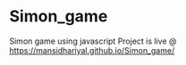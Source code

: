 # Simon_game
Simon game using javascript
Project is live @ 
https://mansidhariyal.github.io/Simon_game/
